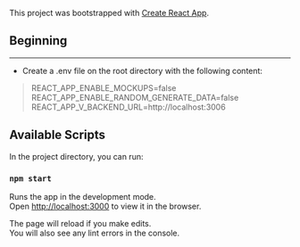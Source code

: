 This project was bootstrapped with [Create React App](https://github.com/facebook/create-react-app).


## Beginning
---
* Create a .env file on the root directory with the following content:	
> REACT_APP_ENABLE_MOCKUPS=false
> REACT_APP_ENABLE_RANDOM_GENERATE_DATA=false
> REACT_APP_V_BACKEND_URL=http://localhost:3006

## Available Scripts

In the project directory, you can run:


### `npm start`

Runs the app in the development mode.<br>
Open [http://localhost:3000](http://localhost:3000) to view it in the browser.

The page will reload if you make edits.<br>
You will also see any lint errors in the console.




